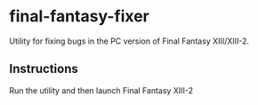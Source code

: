 # final-fantasy-fixer
Utility for fixing bugs in the PC version of Final Fantasy XIII/XIII-2.

Instructions
------------------------
Run the utility and then launch Final Fantasy XIII-2
